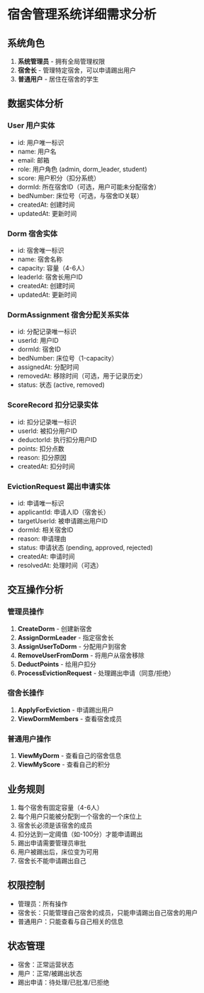 # 宿舍管理系统详细需求分析

## 系统角色
1. **系统管理员** - 拥有全局管理权限
2. **宿舍长** - 管理特定宿舍，可以申请踢出用户
3. **普通用户** - 居住在宿舍的学生

## 数据实体分析

### User 用户实体
- id: 用户唯一标识
- name: 用户名
- email: 邮箱
- role: 用户角色 (admin, dorm_leader, student)
- score: 用户积分（扣分系统）
- dormId: 所在宿舍ID（可选，用户可能未分配宿舍）
- bedNumber: 床位号（可选，与宿舍ID关联）
- createdAt: 创建时间
- updatedAt: 更新时间

### Dorm 宿舍实体
- id: 宿舍唯一标识
- name: 宿舍名称
- capacity: 容量（4-6人）
- leaderId: 宿舍长用户ID
- createdAt: 创建时间
- updatedAt: 更新时间

### DormAssignment 宿舍分配关系实体
- id: 分配记录唯一标识
- userId: 用户ID
- dormId: 宿舍ID
- bedNumber: 床位号（1-capacity）
- assignedAt: 分配时间
- removedAt: 移除时间（可选，用于记录历史）
- status: 状态 (active, removed)

### ScoreRecord 扣分记录实体
- id: 扣分记录唯一标识
- userId: 被扣分用户ID
- deductorId: 执行扣分用户ID
- points: 扣分点数
- reason: 扣分原因
- createdAt: 扣分时间

### EvictionRequest 踢出申请实体
- id: 申请唯一标识
- applicantId: 申请人ID（宿舍长）
- targetUserId: 被申请踢出用户ID
- dormId: 相关宿舍ID
- reason: 申请理由
- status: 申请状态 (pending, approved, rejected)
- createdAt: 申请时间
- resolvedAt: 处理时间（可选）

## 交互操作分析

### 管理员操作
1. **CreateDorm** - 创建新宿舍
2. **AssignDormLeader** - 指定宿舍长
3. **AssignUserToDorm** - 分配用户到宿舍
4. **RemoveUserFromDorm** - 将用户从宿舍移除
5. **DeductPoints** - 给用户扣分
6. **ProcessEvictionRequest** - 处理踢出申请（同意/拒绝）

### 宿舍长操作
1. **ApplyForEviction** - 申请踢出用户
2. **ViewDormMembers** - 查看宿舍成员

### 普通用户操作
1. **ViewMyDorm** - 查看自己的宿舍信息
2. **ViewMyScore** - 查看自己的积分

## 业务规则
1. 每个宿舍有固定容量（4-6人）
2. 每个用户只能被分配到一个宿舍的一个床位上
3. 宿舍长必须是该宿舍的成员
4. 扣分达到一定阈值（如-100分）才能申请踢出
5. 踢出申请需要管理员审批
6. 用户被踢出后，床位变为可用
7. 宿舍长不能申请踢出自己

## 权限控制
- 管理员：所有操作
- 宿舍长：只能管理自己宿舍的成员，只能申请踢出自己宿舍的用户
- 普通用户：只能查看与自己相关的信息

## 状态管理
- 宿舍：正常运营状态
- 用户：正常/被踢出状态
- 踢出申请：待处理/已批准/已拒绝